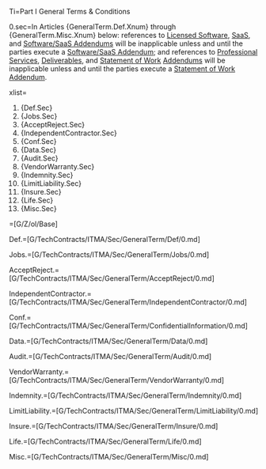 Ti=Part I General Terms & Conditions

0.sec=In Articles {GeneralTerm.Def.Xnum} through {GeneralTerm.Misc.Xnum} below: references to <a href='#Def.Licensed_Software.sec' class='definedterm'>Licensed Software</a>, <a href='#Def.SaaS.sec' class='definedterm'>SaaS</a>, and <a href='#Def.Software/SaaS_Addendum.sec' class='definedterm'>Software/SaaS Addendums</a> will be inapplicable unless and until the parties execute a <a href='#Def.Software/SaaS_Addendum.sec' class='definedterm'>Software/SaaS Addendum</a>; and references to <a href='#Def.Professional_Service.sec' class='definedterm'>Professional Services</a>, <a href='#Def.Deliverable.sec' class='definedterm'>Deliverables</a>, and <a href='#Def.Statement_of_Work.sec' class='definedterm'>Statement of Work</a> <a href='#Def.Addendum.sec' class='definedterm'>Addendums</a> will be inapplicable unless and until the parties execute a <a href='#Def.Statement_of_Work.sec' class='definedterm'>Statement of Work</a> <a href='#Def.Addendum.sec' class='definedterm'>Addendum</a>.

xlist=<ol class="secs-and"><li>{Def.Sec}<li>{Jobs.Sec}<li>{AcceptReject.Sec}<li>{IndependentContractor.Sec}<li>{Conf.Sec}<li>{Data.Sec}<li>{Audit.Sec}<li>{VendorWarranty.Sec}<li>{Indemnity.Sec}<li>{LimitLiability.Sec}<li>{Insure.Sec}<li>{Life.Sec}<li>{Misc.Sec}</ol>

=[G/Z/ol/Base]

Def.=[G/TechContracts/ITMA/Sec/GeneralTerm/Def/0.md]

Jobs.=[G/TechContracts/ITMA/Sec/GeneralTerm/Jobs/0.md]

AcceptReject.=[G/TechContracts/ITMA/Sec/GeneralTerm/AcceptReject/0.md]

IndependentContractor.=[G/TechContracts/ITMA/Sec/GeneralTerm/IndependentContractor/0.md]

Conf.=[G/TechContracts/ITMA/Sec/GeneralTerm/ConfidentialInformation/0.md]

Data.=[G/TechContracts/ITMA/Sec/GeneralTerm/Data/0.md]

Audit.=[G/TechContracts/ITMA/Sec/GeneralTerm/Audit/0.md]

VendorWarranty.=[G/TechContracts/ITMA/Sec/GeneralTerm/VendorWarranty/0.md]

Indemnity.=[G/TechContracts/ITMA/Sec/GeneralTerm/Indemnity/0.md]

LimitLiability.=[G/TechContracts/ITMA/Sec/GeneralTerm/LimitLiability/0.md]

Insure.=[G/TechContracts/ITMA/Sec/GeneralTerm/Insure/0.md]

Life.=[G/TechContracts/ITMA/Sec/GeneralTerm/Life/0.md]

Misc.=[G/TechContracts/ITMA/Sec/GeneralTerm/Misc/0.md]
